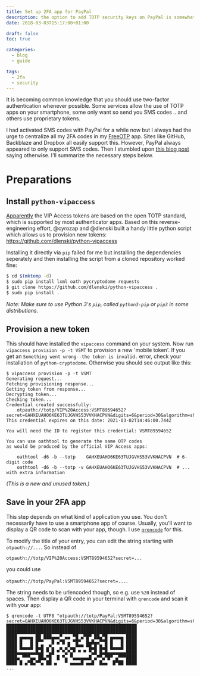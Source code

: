 ```yaml
---
title: Set up 2FA app for PayPal
description: the option to add TOTP security keys on PayPal is somewhat hidden, it uses Verisign Identity Protection provisioning
date: 2018-03-03T15:17:00+01:00

draft: false
toc: true

categories:
  - blog
  - guide

tags:
  - 2fa
  - security
---
```


It is becoming common knowledge that you should use two-factor authentication
whenever possible. Some services allow the use of TOTP apps on your smartphone,
some only want so send you SMS codes .. and others use proprietary tokens.

<!--more-->

I had activated SMS codes with PayPal for a while now but I always had the urge
to centralize all my 2FA codes in my [FreeOTP] app. Sites like GitHub, Backblaze
and Dropbox all easily support this. However, PayPal always appeared to only support
SMS codes. Then I stumbled upon [this blog post] saying otherwise. I'll summarize
the necessary steps below.

[FreeOTP]: https://freeotp.github.io/
[this blog post]: https://medium.com/@dubistkomisch/set-up-2fa-two-factor-authentication-for-paypal-with-google-authenticator-or-other-totp-client-60fee63bfa4f

# Preparations

## Install `python-vipaccess`

[Apparently] the VIP Access tokens are based on the open TOTP standard, which is supported
by most authenticator apps. Based on this reverse-engineering effort, @cyrozap and @dlenski
built a handy little python script which allows us to provision new tokens:
https://github.com/dlenski/python-vipaccess

[Apparently]: https://www.cyrozap.com/2014/09/29/reversing-the-symantec-vip-access-provisioning-protocol

Installing it directly via `pip` failed for me but installing the dependencies
seperately and then installing the script from a cloned repository worked fine:

```sh
$ cd $(mktemp -d)
$ sudo pip install lxml oath pycryptodome requests
$ git clone https://github.com/dlenski/python-vipaccess .
$ sudo pip install .
```

_Note: Make sure to use Python 3's `pip`, called `python3-pip` or `pip3` in some distributions._

## Provision a new token

This should have installed the `vipaccess` command on your system. Now run
`vipaccess provision -p -t VSMT` to provision a new 'mobile token'. If you get an
`Something went wrong--the token is invalid.` error, check your installation of `python-cryptodome`.
Otherwise you should see output like this:

```
$ vipaccess provision -p -t VSMT
Generating request...
Fetching provisioning response...
Getting token from response...
Decrypting token...
Checking token...
Credential created successfully:
	otpauth://totp/VIP%20Access:VSMT89594652?secret=GAHXEUAHO6KE63TUJGVHS53VVKHACPVN&digits=6&period=30&algorithm=sha1&issuer=Symantec
This credential expires on this date: 2021-03-02T14:46:00.744Z

You will need the ID to register this credential: VSMT89594652

You can use oathtool to generate the same OTP codes
as would be produced by the official VIP Access apps:

    oathtool -d6 -b --totp    GAHXEUAHO6KE63TUJGVHS53VVKHACPVN  # 6-digit code
    oathtool -d6 -b --totp -v GAHXEUAHO6KE63TUJGVHS53VVKHACPVN  # ... with extra information
```

_(This is a new and unused token.)_

## Save in your 2FA app

This step depends on what kind of application you use. You don't necessarily have to
use a smartphone app of course. Usually, you'll want to display a QR code to scan with
your app, though. I use [`qrencode`] for this.

[`qrencode`]: https://wiki.ubuntuusers.de/qrencode/

To modify the title of your entry, you can edit the string starting with `otpauth://...`. So
instead of

`otpauth://totp/VIP%20Access:VSMT89594652?secret=...`

you could use

`otpauth://totp/PayPal:VSMT89594652?secret=...`.

The string needs to be urlencoded though, so e.g. use `%20` instead of spaces. Then
display a QR code in your terminal with `qrencode` and scan it with your app:

```
$ qrencode -t UTF8 "otpauth://totp/PayPal:VSMT89594652?secret=GAHXEUAHO6KE63TUJGVHS53VVKHACPVN&digits=6&period=30&algorithm=sha1&issuer=Symantec"
█████████████████████████████████████████████████
█████████████████████████████████████████████████
████ ▄▄▄▄▄ ██ ███▄▄▄▀ ▄▄ ▀█ ▄▀█▀ ██▄▀█ ▄▄▄▄▄ ████
████ █   █ █▀▀   █ ▄▀█ ▄ ▀█▀  █▄█▄▄▀▀█ █   █ ████
████ █▄▄▄█ █▄█ ▄▀▄  ▄ ▄▀▄▄▀▀▀ ▀█▄█ █▄█ █▄▄▄█ ████
████▄▄▄▄▄▄▄█▄█ ▀▄█ ▀ ▀▄▀▄▀ ▀ ▀ ▀▄█ █▄█▄▄▄▄▄▄▄████
████▄ ▀▀▀▄▄ ██▄▀█  █ ▀▄ ▀▄▄▄▄▄▄█ ▄▀▀▄▀█▀ ▄▀▀▀████
████ █ ▄▀█▄▀▀▄ ██ ▄   ▀ ▄▄▄▄█ ▄▄█  █▄▄  █▀██ ████
...
```
